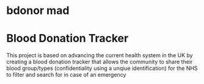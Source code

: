 # bdonor mad

<h1> Blood Donation Tracker </h1>
<p> This project is based on advancing the current health system in the UK by creating a blood donation tracker that allows the community to share their blood group/types (confidentiality using a unqiue identification) for the NHS to filter and search for in case of an emergency</p>
